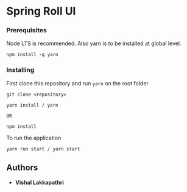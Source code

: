 # Spring Roll UI


### Prerequisites

Node LTS is recommended. Also yarn is to be installed at global level.

```
npm install -g yarn
```

### Installing

First clone this repository and run `yarn` on the root folder

```
git clone <repository>

yarn install / yarn

OR

npm install

```

To run the application

```
yarn run start / yarn start
```

## Authors

* **Vishal Lakkapathri**
